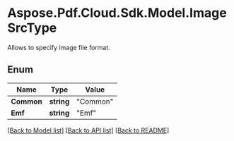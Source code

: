 # Aspose.Pdf.Cloud.Sdk.Model.ImageSrcType
Allows to specify image file format.

## Enum

Name | Type | Value
------------ | ------------- | -------------
**Common** | **string** | "Common"
**Emf** | **string** | "Emf"


[[Back to Model list]](../README.md#documentation-for-models) [[Back to API list]](../README.md#documentation-for-api-endpoints) [[Back to README]](../README.md)

